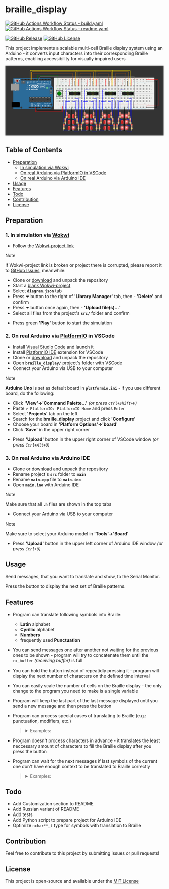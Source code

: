 # braille_display

[![GitHub Actions Workflow Status - build.yaml](https://img.shields.io/github/actions/workflow/status/dakalamin/braille_display/build.yaml?style=flat-square&label=PlatformIO%20build)](https://github.com/dakalamin/braille_display/actions/workflows/build.yaml)
[![GitHub Actions Workflow Status - readme.yaml](https://img.shields.io/github/actions/workflow/status/dakalamin/braille_display/readme.yaml?style=flat-square&label=Readme%20links%20check)](https://github.com/dakalamin/braille_display/actions/workflows/readme.yaml)

[![GitHub Release](https://img.shields.io/github/v/release/dakalamin/braille_display?sort=semver&display_name=tag&style=flat-square&label=Release)](https://github.com/dakalamin/braille_display/releases)
[![GitHub License](https://img.shields.io/github/license/dakalamin/braille_display?style=flat-square&label=License)](#license)

This project implements a scalable multi-cell Braille display system using an Arduino - it converts input characters into their corresponding Braille patterns, enabling accessibility for visually impaired users

![project breadboard scheme](assets/image.png)

## Table of Contents

- [Preparation](#preparation)
	- [In simulation via Wokwi](#1-in-simulation-via-wokwi)
	- [On real Arduino via PlatformIO in VSCode](#2-on-real-arduino-via-platformio-in-vscode)
	- [On real Arduino via Arduino IDE](#3-on-real-arduino-via-arduino-ide)
- [Usage](#usage)
- [Features](#features)
- [Todo](#todo)
- [Contribution](#contribution)
- [License](#license)

## Preparation

### **1. In simulation via [Wokwi](https://wokwi.com)**
- Follow the [Wokwi-project link](https://wokwi.com/projects/410634164212519937)
> [!NOTE]  
> If Wokwi-project link is broken or project there is corrupted, please report it to [GitHub Issues](https://github.com/dakalamin/braille_display/issues), meanwhile:
> - Clone or [download](https://github.com/dakalamin/braille_display/archive/refs/heads/main.zip) and unpack the repository
> - Start a [blank Wokwi-project](https://wokwi.com/projects/new/blank)
> - Select **`diagram.json`** tab
> - Press ⏷ button to the right of **'Library Manager'** tab, then - **'Delete'** and confirm
> - Press ⏷ button once again, then - **'Upload file(s)...'**
> - Select all files from the project's **`src/`** folder and confirm
- Press green **'Play'** button to start the simulation 

### **2. On real Arduino via [PlatformIO](https://platformio.org) in VSCode**
- Install [Visual Studio Code](https://code.visualstudio.com) and launch it
- Install [PlatformIO IDE](https://marketplace.visualstudio.com/items?itemName=platformio.platformio-ide) extension for VSCode
- Clone or [download](https://github.com/dakalamin/braille_display/archive/refs/heads/main.zip) and unpack the repository
- Open **`braille_display/`** project's folder with VSCode
- Connect your Arduino via USB to your computer
> [!NOTE]
> **Arduino Uno** is set as default board in **`platformio.ini`** - if you use different board, do the following:
> - Click **'View'->'Command Palette...'** _(or press `Ctrl+Shift+P`)_
> - Paste `> PlatformIO: PlatformIO Home` and press `Enter`
> - Select **'Projects'** tab on the left
> - Search for the **braille_display** project and click **'Configure'**
> - Choose your board in **'Platform Options'→'board'**
> - Click **'Save'** in the upper right corner
- Press **'Upload'** button in the upper right corner of VSCode window _(or press `Ctrl+Alt+U`)_

### **3. On real Arduino via Arduino IDE**
- Clone or [download](https://github.com/dakalamin/braille_display/archive/refs/heads/main.zip) and unpack the repository
- Rename project's **`src`** folder to **`main`**
- Rename **`main.cpp`** file to **`main.ino`**
- Open **`main.ino`** with Arduino IDE
> [!Note]
> Make sure that all **`.h`** files are shown in the top tabs
- Connect your Arduino via USB to your computer
> [!Note]
> Make sure to select your Arduino model in **'Tools'→'Board'**
- Press **'Upload'** button in the upper left corner of Arduino IDE window _(or press `Ctrl+U`)_

## Usage

Send messages, that you want to translate and show, to the Serial Monitor.

Press the button to display the next set of Braille patterns.

## Features

- Program can translate following symbols into Braille:
	- **Latin** alphabet
	- **Cyrillic** alphabet
	- **Numbers**
	- frequently used **Punctuation**

- You can send messages one after another not waiting for the previous ones to be shown - program will try to concatenate them until the `rx_buffer` _(receiving buffer)_ is full

- You can hold the button instead of repeatidly pressing it - program will display the next number of characters on the defined time interval

- You can easily scale the number of cells on the Braille display - the only change to the program you need to make is a single variable

- Program will keep the last part of the last message displayed until you send a new message and then press the button

- Program can process special cases of translating to Braille (e.g.: punctuation, modifiers, etc.)
	> <details>
	> <summary>Examples:</summary>
	>
	> - capital modifier is required before capital letters: **`XyZ`** → **<code><ins>⠠</ins>⠭⠽<ins>⠠</ins>⠵</code>**
	> - numeric modifier is required before numbers: **`a 12`** → **<code>⠁ <ins>⠼</ins>⠁⠃</code>**
	> - **.** (dot) symbol has different translations:<ul>
	> - **`N.o`** → **<code>⠠⠝<ins>⠲</ins>⠕</code>** _(a grammatical dot)_
	> - **`8.9`** → **<code>⠼⠓<ins>⠨</ins>⠊</code>** _(a decimal dot)_
	> 	- **\*** (asterisk) symbol is translated into a doubled **⠔** Braille pattern: **`5 * 6`**→ **<code>⠼⠑ <ins>⠔⠔</ins> ⠼⠋</code>**
	> 	- **"** (quote) symbol's Braille pattern alternates on opens and closes: **`m "q" n`** → **<code>⠍ <ins>⠦</ins>⠟<ins>⠴</ins> ⠝</code>**
	> - quote, unpaired until EOM, can be paired automatically: **`"k`** → **<code>⠦⠅<ins>⠴</ins></code>**
	> </details>

- Program doesn't process characters in advance - it translates the least neccessary amount of characters to fill the Braille display after you press the button

- Program can wait for the next messages if last symbols of the current one don't have enough context to be translated to Braille correctly
	> <details>
	> <summary>Examples:</summary>
	>
	> First comes **<code>30<ins>.</ins></code>** message
	> - there is not enough context in the message for the **.** (dot) symbol to be translated to Braille
	> - program sends **`⠼⠉⠚`** patterns to the display (without **.** symbol) and waits for the next message:
	> 	- then comes **`25`** message → program shows **<code><ins>⠨</ins>⠃⠑</code>** _(decimal dot)_
	> 	<br>**-or-**
	> 	- then comes **` re`** message → program shows **<code><ins>⠲</ins>⠗⠑</code>** _(grammatical dot)_
	> </details>

## Todo

- Add Customization section to README
- Add Russian variant of README
- Add tests
- Add Python script to prepare project for Arduino IDE
- Optimize `nchar**_t` type for symbols with translation to Braille

## Contribution

Feel free to contribute to this project by submitting issues or pull requests!

## License

This project is open-source and available under the [MIT License](LICENSE)
